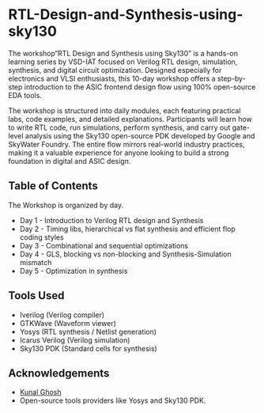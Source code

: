 # RTL-Design-and-Synthesis-using-sky130
The workshop“RTL Design and Synthesis using Sky130” is a hands-on learning series by VSD-IAT focused on Verilog RTL design, simulation, synthesis, and digital circuit optimization. Designed especially for electronics and VLSI enthusiasts, this 10-day workshop offers a step-by-step introduction to the ASIC frontend design flow using 100% open-source EDA tools.

The workshop is structured into daily modules, each featuring practical labs, code examples, and detailed explanations. Participants will learn how to write RTL code, run simulations, perform synthesis, and carry out gate-level analysis using the Sky130 open-source PDK developed by Google and SkyWater Foundry. The entire flow mirrors real-world industry practices, making it a valuable experience for anyone looking to build a strong foundation in digital and ASIC design.

## Table of Contents
The Workshop is organized by day.
* Day 1 - Introduction to Verilog RTL design and Synthesis
* Day 2 - Timing libs, hierarchical vs flat synthesis and efficient flop coding styles
* Day 3 - Combinational and sequential optimizations
* Day 4 - GLS, blocking vs non-blocking and Synthesis-Simulation mismatch
* Day 5 - Optimization in synthesis

## Tools Used
* Iverilog (Verilog compiler)
* GTKWave (Waveform viewer)
* Yosys (RTL synthesis / Netlist generation)
* Icarus Verilog (Verilog simulation)
* Sky130 PDK (Standard cells for synthesis)

## Acknowledgements

*  [Kunal Ghosh](https://www.linkedin.com/in/kunal-ghosh-vlsisystemdesign-com-28084836/)
*  Open-source tools providers like Yosys and Sky130 PDK.
